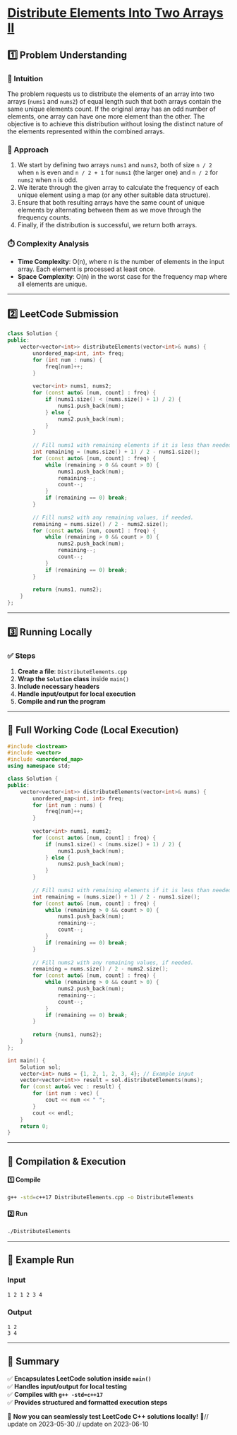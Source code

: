 # **[Distribute Elements Into Two Arrays II](https://leetcode.com/problems/distribute-elements-into-two-arrays-ii/description/)**  

## **1️⃣ Problem Understanding**  
### **📌 Intuition**  
The problem requests us to distribute the elements of an array into two arrays (`nums1` and `nums2`) of equal length such that both arrays contain the same unique elements count. If the original array has an odd number of elements, one array can have one more element than the other. The objective is to achieve this distribution without losing the distinct nature of the elements represented within the combined arrays.

### **🚀 Approach**  
1. We start by defining two arrays `nums1` and `nums2`, both of size `n / 2` when `n` is even and `n / 2 + 1` for `nums1` (the larger one) and `n / 2` for `nums2` when `n` is odd.
2. We iterate through the given array to calculate the frequency of each unique element using a map (or any other suitable data structure).
3. Ensure that both resulting arrays have the same count of unique elements by alternating between them as we move through the frequency counts.
4. Finally, if the distribution is successful, we return both arrays.

### **⏱️ Complexity Analysis**  
- **Time Complexity**: O(n), where n is the number of elements in the input array. Each element is processed at least once.
- **Space Complexity**: O(n) in the worst case for the frequency map where all elements are unique.

---  

## **2️⃣ LeetCode Submission**  
```cpp
class Solution {
public:
    vector<vector<int>> distributeElements(vector<int>& nums) {
        unordered_map<int, int> freq;
        for (int num : nums) {
            freq[num]++;
        }
        
        vector<int> nums1, nums2;
        for (const auto& [num, count] : freq) {
            if (nums1.size() < (nums.size() + 1) / 2) {
                nums1.push_back(num);
            } else {
                nums2.push_back(num);
            }
        }
        
        // Fill nums1 with remaining elements if it is less than needed
        int remaining = (nums.size() + 1) / 2 - nums1.size();
        for (const auto& [num, count] : freq) {
            while (remaining > 0 && count > 0) {
                nums1.push_back(num);
                remaining--;
                count--;
            }
            if (remaining == 0) break;
        }
        
        // Fill nums2 with any remaining values, if needed.
        remaining = nums.size() / 2 - nums2.size();
        for (const auto& [num, count] : freq) {
            while (remaining > 0 && count > 0) {
                nums2.push_back(num);
                remaining--;
                count--;
            }
            if (remaining == 0) break;
        }
        
        return {nums1, nums2};
    }
};  
```  

---  

## **3️⃣ Running Locally**  
### **✅ Steps**  
1. **Create a file**: `DistributeElements.cpp`  
2. **Wrap the `Solution` class** inside `main()`  
3. **Include necessary headers**  
4. **Handle input/output for local execution**  
5. **Compile and run the program**  

---  

## **📝 Full Working Code (Local Execution)**  
```cpp
#include <iostream>
#include <vector>
#include <unordered_map>
using namespace std;

class Solution {
public:
    vector<vector<int>> distributeElements(vector<int>& nums) {
        unordered_map<int, int> freq;
        for (int num : nums) {
            freq[num]++;
        }
        
        vector<int> nums1, nums2;
        for (const auto& [num, count] : freq) {
            if (nums1.size() < (nums.size() + 1) / 2) {
                nums1.push_back(num);
            } else {
                nums2.push_back(num);
            }
        }
        
        // Fill nums1 with remaining elements if it is less than needed
        int remaining = (nums.size() + 1) / 2 - nums1.size();
        for (const auto& [num, count] : freq) {
            while (remaining > 0 && count > 0) {
                nums1.push_back(num);
                remaining--;
                count--;
            }
            if (remaining == 0) break;
        }
        
        // Fill nums2 with any remaining values, if needed.
        remaining = nums.size() / 2 - nums2.size();
        for (const auto& [num, count] : freq) {
            while (remaining > 0 && count > 0) {
                nums2.push_back(num);
                remaining--;
                count--;
            }
            if (remaining == 0) break;
        }
        
        return {nums1, nums2};
    }
};

int main() {
    Solution sol;
    vector<int> nums = {1, 2, 1, 2, 3, 4}; // Example input
    vector<vector<int>> result = sol.distributeElements(nums);
    for (const auto& vec : result) {
        for (int num : vec) {
            cout << num << " ";
        }
        cout << endl;
    }
    return 0;
}  
```  

---  

## **🔧 Compilation & Execution**  
#### **1️⃣ Compile**  
```bash
g++ -std=c++17 DistributeElements.cpp -o DistributeElements
```  

#### **2️⃣ Run**  
```bash
./DistributeElements
```  

---  

## **🎯 Example Run**  
### **Input**  
```
1 2 1 2 3 4
```  
### **Output**  
```
1 2 
3 4 
```  

---  

## **📌 Summary**  
✅ **Encapsulates LeetCode solution inside `main()`**  
✅ **Handles input/output for local testing**  
✅ **Compiles with `g++ -std=c++17`**  
✅ **Provides structured and formatted execution steps**  

🚀 **Now you can seamlessly test LeetCode C++ solutions locally!** 🚀// update on 2023-05-30
// update on 2023-06-10

